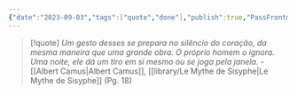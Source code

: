 ```yaml
---
{"date":"2023-09-03","tags":["quote","done"],"publish":true,"PassFrontmatter":true}
---
```


> [!quote] *Um gesto desses se prepara no silêncio do coração, da mesma maneira que uma grande obra. O próprio homem o ignora. Uma noite, ele dá um tiro em si mesmo ou se joga pela janela.*
> \- [[Albert Camus\|Albert Camus]], [[library/Le Mythe de Sisyphe\|Le Mythe de Sisyphe]] (Pg. 18)
